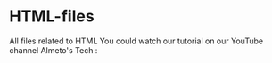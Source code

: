 # HTML-files
All files related to HTML
You could watch our tutorial on our YouTube channel 
Almeto's Tech :
